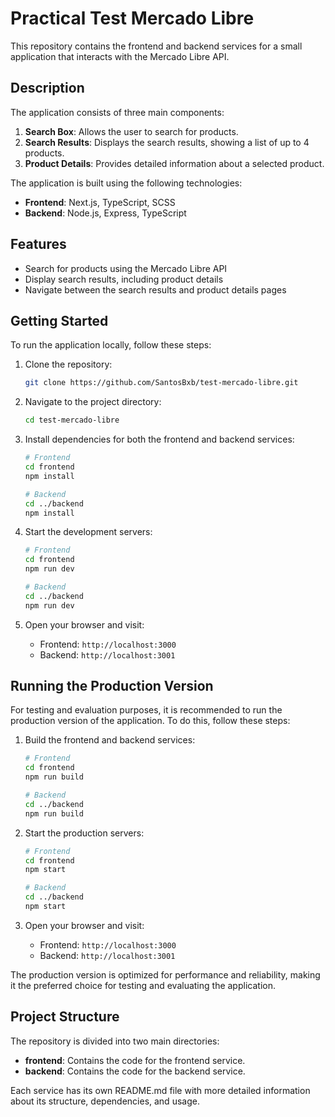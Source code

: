 # Practical Test Mercado Libre

This repository contains the frontend and backend services for a small application that interacts with the Mercado Libre API.

## Description

The application consists of three main components:

1. **Search Box**: Allows the user to search for products.
2. **Search Results**: Displays the search results, showing a list of up to 4 products.
3. **Product Details**: Provides detailed information about a selected product.

The application is built using the following technologies:

- **Frontend**: Next.js, TypeScript, SCSS
- **Backend**: Node.js, Express, TypeScript

## Features

- Search for products using the Mercado Libre API
- Display search results, including product details
- Navigate between the search results and product details pages

## Getting Started

To run the application locally, follow these steps:

1. Clone the repository:

   ```bash
   git clone https://github.com/SantosBxb/test-mercado-libre.git
   ```

2. Navigate to the project directory:

   ```bash
   cd test-mercado-libre
   ```

3. Install dependencies for both the frontend and backend services:

   ```bash
   # Frontend
   cd frontend
   npm install

   # Backend
   cd ../backend
   npm install
   ```

4. Start the development servers:

   ```bash
   # Frontend
   cd frontend
   npm run dev

   # Backend
   cd ../backend
   npm run dev
   ```

5. Open your browser and visit:

   - Frontend: `http://localhost:3000`
   - Backend: `http://localhost:3001`

## Running the Production Version

For testing and evaluation purposes, it is recommended to run the production version of the application. To do this, follow these steps:

1. Build the frontend and backend services:

   ```bash
   # Frontend
   cd frontend
   npm run build

   # Backend
   cd ../backend
   npm run build
   ```

2. Start the production servers:

   ```bash
   # Frontend
   cd frontend
   npm start

   # Backend
   cd ../backend
   npm start
   ```

3. Open your browser and visit:

   - Frontend: `http://localhost:3000`
   - Backend: `http://localhost:3001`

The production version is optimized for performance and reliability, making it the preferred choice for testing and evaluating the application.

## Project Structure

The repository is divided into two main directories:

- **frontend**: Contains the code for the frontend service.
- **backend**: Contains the code for the backend service.

Each service has its own README.md file with more detailed information about its structure, dependencies, and usage.
